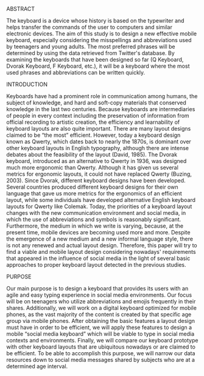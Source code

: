 ABSTRACT

The keyboard is a device whose history is based on the typewriter and helps transfer the commands of the user to computers and similar electronic devices. The aim of this study is to design a new effective mobile keyboard, especially considering the misspellings and abbreviations used by teenagers and young adults. The most preferred phrases will be determined by using the data retrieved from Twitter's database. By examining the keyboards that have been designed so far (Q Keyboard, Dvorak Keyboard, F Keyboard, etc.), it will be a keyboard where the most used phrases and abbreviations can be written quickly.


INTRODUCTION

Keyboards have had a prominent role in communication among humans, the subject of knowledge, and hard and soft-copy materials that conserved knowledge in the last two centuries. Because keyboards are intermediaries of people in every context including the preservation of information from official recording to artistic creation, the efficiency and learnability of keyboard layouts are also quite important. There are many layout designs claimed to be “the most” efficient. However, today a keyboard design known as Qwerty, which dates back to nearly the 1870s, is dominant over other keyboard layouts in English typography, although there are intense debates about the feasibility of the layout (David, 1985). The Dvorak keyboard, introduced as an alternative to Qwerty in 1936, was designed much more ergonomic than Qwerty. Although it has given us several metrics for ergonomic layouts, it could not have replaced Qwerty (Buzing, 2003). Since Dvorak, different keyboard designs have been developed. Several countries produced different keyboard designs for their own language that gave us more metrics for the ergonomics of an efficient layout, while some individuals have developed alternative English keyboard layouts for Qwerty like Colemak. Today, the priorities of a keyboard layout changes with the new communication environment and social media, in which the use of abbreviations and symbols is reasonably significant. Furthermore, the medium in which we write is varying, because, at the present time, mobile devices are becoming used more and more. Despite the emergence of a new medium and a new informal language style, there is not any renewed and actual layout design. Therefore, this paper will try to find a viable and mobile layout design considering nowadays' requirements that appeared in the influence of social media in the light of several basic approaches to proper keyboard layout detected in the previous studies. 




PURPOSE

Our main purpose is to design a keyboard that provides its users with an agile and easy typing experience in social media environments. Our focus will be on teenagers who utilize abbreviations and emojis frequently in their shares. Additionally, we will work on a digital keyboard optimized for mobile phones, as the vast majority of the content is created by that specific age group via mobile phones. After obtaining the basic features a layout design must have in order to be efficient, we will apply these features to design a mobile “social media keyboard” which will be viable to type in social media contexts and environments. Finally, we will compare our keyboard prototype with other keyboard layouts that are ubiquitous nowadays or are claimed to be efficient. To be able to accomplish this purpose, we will narrow our data resources down to social media messages shared by subjects who are at a determined age interval.
